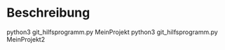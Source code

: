 # Beschreibung

python3 git_hilfsprogramm.py MeinProjekt
python3 git_hilfsprogramm.py MeinProjekt2

